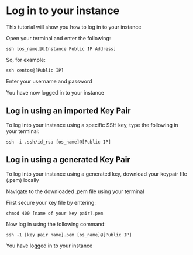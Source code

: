 # Log in to your instance

This tutorial will show you how to log in to your instance

Open your terminal and enter the following:

``` shell
ssh [os_name]@[Instance Public IP Address]
```

So, for example: 

``` shell
ssh centos@[Public IP]
```

Enter your username and password

You have now logged in to your instance

## Log in using an imported Key Pair

To log into your instance using a specific SSH key, type the following in your terminal:

``` shell
ssh -i .ssh/id_rsa [os_name]@[Public IP]
```

## Log in using a generated Key Pair

To log into your instance using a generated key, download your keypair file (.pem) locally

Navigate to the downloaded .pem file using your terminal

First secure your key file by entering:

``` shell
chmod 400 [name of your key pair].pem
```

Now log in using the following command: 

``` shell
ssh -1 [key pair name].pem [os_name]@[Public IP]
```

You have logged in to your instance
